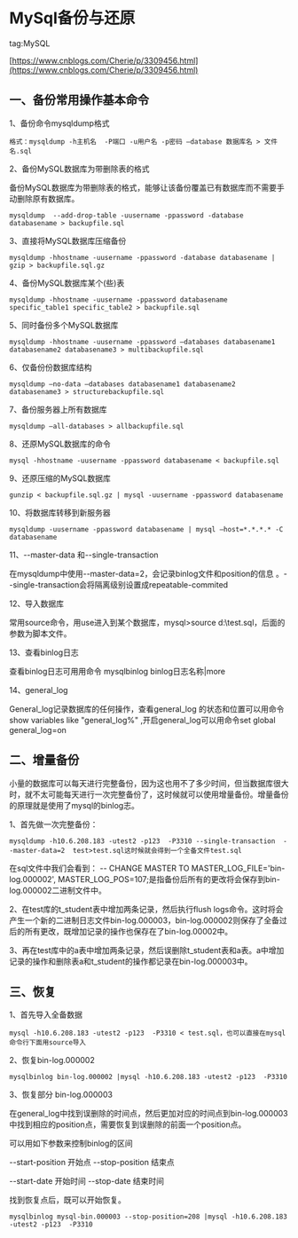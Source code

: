 # MySql备份与还原 #

tag:MySQL

[https://www.cnblogs.com/Cherie/p/3309456.html](https://www.cnblogs.com/Cherie/p/3309456.html)

## 一、备份常用操作基本命令 ##

1、备份命令mysqldump格式

	格式：mysqldump -h主机名  -P端口 -u用户名 -p密码 –database 数据库名 > 文件名.sql 

2、备份MySQL数据库为带删除表的格式

备份MySQL数据库为带删除表的格式，能够让该备份覆盖已有数据库而不需要手动删除原有数据库。

	mysqldump  --add-drop-table -uusername -ppassword -database databasename > backupfile.sql

3、直接将MySQL数据库压缩备份

	mysqldump -hhostname -uusername -ppassword -database databasename | gzip > backupfile.sql.gz

4、备份MySQL数据库某个(些)表

	mysqldump -hhostname -uusername -ppassword databasename specific_table1 specific_table2 > backupfile.sql

5、同时备份多个MySQL数据库

	mysqldump -hhostname -uusername -ppassword –databases databasename1 databasename2 databasename3 > multibackupfile.sql

6、仅备份份数据库结构

	mysqldump –no-data –databases databasename1 databasename2 databasename3 > structurebackupfile.sql

7、备份服务器上所有数据库

	mysqldump –all-databases > allbackupfile.sql

8、还原MySQL数据库的命令

	mysql -hhostname -uusername -ppassword databasename < backupfile.sql

9、还原压缩的MySQL数据库

	gunzip < backupfile.sql.gz | mysql -uusername -ppassword databasename

10、将数据库转移到新服务器

	mysqldump -uusername -ppassword databasename | mysql –host=*.*.*.* -C databasename

11、--master-data 和--single-transaction

   在mysqldump中使用--master-data=2，会记录binlog文件和position的信息 。--single-transaction会将隔离级别设置成repeatable-commited

12、导入数据库

常用source命令，用use进入到某个数据库，mysql>source d:\test.sql，后面的参数为脚本文件。

13、查看binlog日志

查看binlog日志可用用命令 mysqlbinlog  binlog日志名称|more

14、general_log

General_log记录数据库的任何操作，查看general_log 的状态和位置可以用命令show variables like "general_log%"  ,开启general_log可以用命令set global general_log=on

## 二、增量备份 ##

小量的数据库可以每天进行完整备份，因为这也用不了多少时间，但当数据库很大时，就不太可能每天进行一次完整备份了，这时候就可以使用增量备份。增量备份的原理就是使用了mysql的binlog志。

1、首先做一次完整备份：

	mysqldump -h10.6.208.183 -utest2 -p123  -P3310 --single-transaction  --master-data=2  test>test.sql这时候就会得到一个全备文件test.sql

在sql文件中我们会看到：
-- CHANGE MASTER TO MASTER_LOG_FILE='bin-log.000002', MASTER_LOG_POS=107;是指备份后所有的更改将会保存到bin-log.000002二进制文件中。

2、在test库的t_student表中增加两条记录，然后执行flush logs命令。这时将会产生一个新的二进制日志文件bin-log.000003，bin-log.000002则保存了全备过后的所有更改，既增加记录的操作也保存在了bin-log.00002中。

3、再在test库中的a表中增加两条记录，然后误删除t_student表和a表。a中增加记录的操作和删除表a和t_student的操作都记录在bin-log.000003中。

 

## 三、恢复 ##

1、首先导入全备数据

	mysql -h10.6.208.183 -utest2 -p123  -P3310 < test.sql，也可以直接在mysql命令行下面用source导入

2、恢复bin-log.000002

	mysqlbinlog bin-log.000002 |mysql -h10.6.208.183 -utest2 -p123  -P3310  

3、恢复部分 bin-log.000003

   在general_log中找到误删除的时间点，然后更加对应的时间点到bin-log.000003中找到相应的position点，需要恢复到误删除的前面一个position点。

可以用如下参数来控制binlog的区间

--start-position 开始点 --stop-position 结束点

--start-date 开始时间  --stop-date  结束时间

找到恢复点后，既可以开始恢复。

	mysqlbinlog mysql-bin.000003 --stop-position=208 |mysql -h10.6.208.183 -utest2 -p123  -P3310 